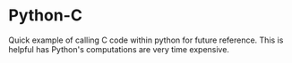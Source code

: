 # Python-C
Quick example of calling C code within python for future reference.  This is helpful has Python's computations are very time expensive.
